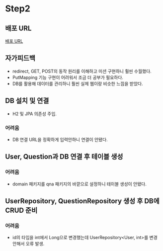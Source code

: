 # Step2

## 배포 URL
[배포 URL](https://hyunjun.herokuapp.com)

## 자가피드백 
- redirect, GET, POST의 동작 원리를 이해하고 미션 구현하니 훨씬 수월했다. 
- PutMapping 기능 구현이 어려워서 조금 더 공부가 필요하다. 
- DB를 활용해 데이터를 관리하니 훨씬 실제 웹이랑 비슷한 느낌을 받았다.  

## DB 설치 및 연결
- H2 및 JPA 의존성 주입.
### 어려움
- DB 연결 URL을 정확하게 입력안하니 연결이 안됐다. 

## User, Question과 DB 연결 후 테이블 생성 
### 어려움 
- domain 패키지를 qna 패키지의 바깥으로 설정하니 테이블 생성이 안됐다.

## UserRepository, QuestionRepository 생성 후 DB에 CRUD 준비
### 어려움 
- id의 타입을 int에서 Long으로 변경했는데 UserRepository<User, int>를 변경 안해서 오류 발생. 


